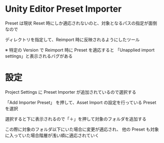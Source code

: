 # Unity Editor Preset Importer

Preset は現状 Reset 時にしか適応されないのと、対象となるパスの指定が面倒なので

ディレクトリを指定して、Reimport 時に反映されるようにしたツール

※ 特定の Version で Reimport 時に Preset を適応すると 「Unapplied import settings」と表示されるバグがある

# 設定

Project Settings に Preset Importer が追加されているので選択する

「Add Importer Preset」 を押して、Asset Import の設定を行っている Preset を選択

選択すると下に表示されるので「＋」を押して対象のフォルダを追加する

この際に対象のフォルダ以下にいた場合に変更が適応され、 他の Preset も対象に入っていた場合階層が浅い順に適応されていく
